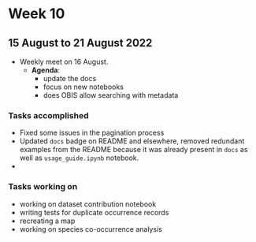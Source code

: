 # Week 10
## 15 August to 21 August 2022
+ Weekly meet on 16 August.
    + **Agenda**:
        + update the docs
        + focus on new notebooks
        + does OBIS allow searching with metadata

### Tasks accomplished
+ Fixed some issues in the pagination process
+ Updated `docs` badge on README and elsewhere, removed redundant examples from the README because it was already present in `docs` as well as `usage_guide.ipynb` notebook.
+ 

### Tasks working on
+ working on dataset contribution notebook
+ writing tests for duplicate occurrence records
+ recreating a map
+ working on species co-occurrence analysis